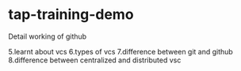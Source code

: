 # tap-training-demo
Detail working of github


5.learnt about vcs
6.types of vcs
7.difference between git and github
8.difference between centralized and distributed vsc
